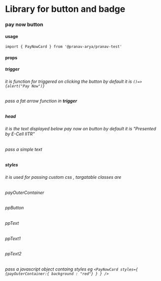 # Library for button and badge
### pay now button
#### usage
``` import { PayNowCard } from '@pranav-arya/pranav-test' ```
#### props
##### **trigger**
###### it is function for triggered on clicking the button by default it is ```()=>{alert("Pay Now")} ``` 
###### pass a fat arrow function in **trigger** 

##### **head**
###### it is the text displayed below pay now on button by default it is "Presented by E-Cell IITR"  
###### pass a simple text

##### **styles**
###### it is used for passing custom css , targatable classes are
###### payOuterContainer
###### ppButton
###### ppText
###### ppText1
###### ppText2
###### pass a javascript object containg styles eg ``` <PayNowCard styles={ {payOuterContainer:{ background : "red"} } } /> ```
